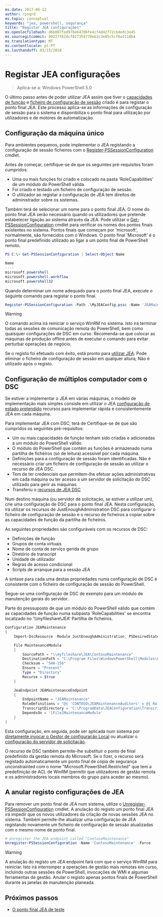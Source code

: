 ```yaml
---
ms.date: 2017-06-12
author: rpsqrd
ms.topic: conceptual
keywords: "jea, powershell, segurança"
title: "Registar JEA configurações"
ms.openlocfilehash: d6b007fed97be6470bfe4cf4d42f72cb4edc3a45
ms.sourcegitcommit: 99227f62dcf827354770eb2c3e95c5cf6a3118b4
ms.translationtype: MT
ms.contentlocale: pt-PT
ms.lasthandoff: 03/15/2018
---
```

# <a name="registering-jea-configurations"></a>Registar JEA configurações

> Aplica-se a: Windows PowerShell 5.0

O último passo antes de poder utilizar JEA assim que tiver o [capacidades de função](role-capabilities.md) e [ficheiro de configuração de sessão](session-configurations.md) criado é para registar o ponto final JEA.
Este processo aplica-se as informações de configuração de sessão para o sistema e disponibiliza o ponto final para utilização por utilizadores e de motores de automatização.

## <a name="single-machine-configuration"></a>Configuração da máquina único

Para ambientes pequenos, pode implementar o JEA registando a configuração de sessão ficheiros com o [Register-PSSessionConfiguration](https://msdn.microsoft.com/powershell/reference/5.1/microsoft.powershell.core/register-pssessionconfiguration) cmdlet.

Antes de começar, certifique-se de que os seguintes pré-requisitos foram cumpridos:
- Uma ou mais funções foi criado e colocado na pasta 'RoleCapabilities' de um módulo do PowerShell válida.
- Foi criado e testado um ficheiro de configuração de sessão.
- O utilizador ao registar a configuração de JEA tem direitos de administrador sobre os sistemas.

Também terá de selecionar um nome para o ponto final JEA.
O nome do ponto final JEA serão necessário quando os utilizadores que pretende estabelecer ligação ao sistema através da JEA.
Pode utilizar o [Get-PSSessionConfiguration](https://msdn.microsoft.com/powershell/reference/5.1/microsoft.powershell.core/get-pssessionconfiguration) cmdlet para verificar os nomes dos pontos finais existentes no sistema.
Pontos finais que começam por 'microsoft', normalmente, são fornecidos com o Windows.
O ponto final 'Microsoft' é o ponto final predefinido utilizado ao ligar a um ponto final de PowerShell remoto.

```powershell
PS C:\> Get-PSSessionConfiguration | Select-Object Name

Name
----
microsoft.powershell
microsoft.powershell.workflow
microsoft.powershell32
```

Quando determinar um nome adequado para o ponto final JEA, execute o seguinte comando para registar o ponto final.

```powershell
Register-PSSessionConfiguration -Path .\MyJEAConfig.pssc -Name 'JEAMaintenance' -Force
```

> [!WARNING]
> O comando acima irá reiniciar o serviço WinRM no sistema.
> Isto irá terminar todas as sessões de comunicação remota do PowerShell, bem como quaisquer configurações de DSC em curso.
> Recomenda-se que colocar as máquinas de produção offline antes de executar o comando para evitar perturbar operações de negócio.

Se o registo foi efetuado com êxito, está pronto para [utilizar JEA](using-jea.md).
Pode eliminar o ficheiro de configuração de sessão em qualquer altura; Não é utilizado após o registo.

## <a name="multi-machine-configuration-with-dsc"></a>Configuração de múltiplos computador com o DSC

Se estiver a implementar o JEA em várias máquinas, o modelo de implementação mais simples consiste em utilizar o JEA [configuração de estado pretendido](https://msdn.microsoft.com/en-us/powershell/dsc/overview) recursos para implementar rápida e consistentemente JEA em cada máquina.

Para implementar JEA com DSC, terá de Certifique-se de que são cumpridos os seguintes pré-requisitos:
- Um ou mais capacidades de função tenham sido criadas e adicionadas a um módulo do PowerShell válido.
- O módulo do PowerShell que contém as funções é armazenado numa partilha de ficheiros (só de leitura) acessível por cada máquina.
- Definições para a configuração de sessão foram identificadas. Não é necessário criar um ficheiro de configuração de sessão ao utilizar o recurso de JEA DSC.
- Tem de ter credenciais que permitem-lhe efetuar ações administrativas em cada máquina ou ter acesso a um servidor de solicitação do DSC utilizado para gerir as máquinas.
- Transferiu o [recursos de JEA DSC](https://github.com/PowerShell/JEA/tree/master/DSC%20Resource)

Num destino máquina (ou servidor de solicitação, se estiver a utilizar um), crie uma configuração de DSC para o ponto final JEA.
Nesta configuração, irá utilizar os recursos de JustEnoughAdministration DSC para configurar o ficheiro de configuração de sessão e o recurso de ficheiros a copiar sobre as capacidades de função da partilha de ficheiros.

As seguintes propriedades são configuráveis com os recursos de DSC:
- Definições de função
- Grupos de conta virtuais
- Nome de conta de serviço gerida de grupo
- Diretório de transcript
- Unidade de utilizador
- Regras de acesso condicional
- Scripts de arranque para a sessão JEA

A sintaxe para cada uma destas propriedades numa configuração de DSC é consistente com o ficheiro de configuração de sessão do PowerShell.

Segue-se uma configuração de DSC de exemplo para um módulo de manutenção gerais do servidor.

Parte do pressuposto de que um módulo do PowerShell válido que contém as capacidades de função numa subpasta 'RoleCapabilities' se encontra localizado no '\\\\myfileshare\\JEA' Partilha de ficheiros.


```powershell
Configuration JEAMaintenance
{
    Import-DscResource -Module JustEnoughAdministration, PSDesiredStateConfiguration

    File MaintenanceModule
    {
        SourcePath = "\\myfileshare\JEA\ContosoMaintenance"
        DestinationPath = "C:\Program Files\WindowsPowerShell\Modules\ContosoMaintenance"
        Checksum = "SHA-256"
        Ensure = "Present"
        Type = "Directory"
        Recurse = $true
    }

    JeaEndpoint JEAMaintenanceEndpoint
    {
        EndpointName = "JEAMaintenance"
        RoleDefinitions = "@{ 'CONTOSO\JEAMaintenanceAuditors' = @{ RoleCapabilities = 'GeneralServerMaintenance-Audit' }; 'CONTOSO\JEAMaintenanceAdmins' = @{ RoleCapabilities = 'GeneralServerMaintenance-Audit', 'GeneralServerMaintenance-Admin' } }"
        TranscriptDirectory = 'C:\ProgramData\JEAConfiguration\Transcripts'
        DependsOn = '[File]MaintenanceModule'
    }
}
```

Esta configuração, em seguida, pode ser aplicada num sistema por [diretamente invocar o Gestor de configuração Local](https://msdn.microsoft.com/en-us/powershell/dsc/metaconfig) ou atualizar o [configuração do servidor de solicitação](https://msdn.microsoft.com/en-us/powershell/dsc/pullserver).

O recurso de DSC também permite-lhe substituir o ponto de final predefinido da gestão remota do Microsoft.
Se o fizer, o recurso será registado automaticamente um ponto final de cópia de segurança unconstrainted com o nome "Microsoft.PowerShell.Restricted" que tem a predefinição de ACL de WinRM (permitir que utilizadores de gestão remota e os administradores locais membros do grupo para aceder ao mesmo).

## <a name="unregistering-jea-configurations"></a>A anular registo configurações de JEA

Para remover um ponto final de JEA num sistema, utilize o [Unregister-PSSessionConfiguration](https://msdn.microsoft.com/powershell/reference/5.1/microsoft.powershell.core/Unregister-PSSessionConfiguration) cmdlet.
A anulação do registo um ponto final JEA irá impedir que os novos utilizadores da criação de novas sessões JEA no sistema.
Também permite-lhe atualizar uma configuração de JEA registando novamente um ficheiro de configuração de sessão atualizadas com o mesmo nome de ponto final.

```powershell
# Unregister the JEA endpoint called "ContosoMaintenance"
Unregister-PSSessionConfiguration -Name 'ContosoMaintenance' -Force
```

> [!WARNING]
> A anulação do registo um JEA endpoint fará com que o serviço WinRM para reiniciar.
> Isto irá interromper a operações de gestão mais remotas em curso, incluindo outras sessões de PowerShell, invocações de WMI e algumas ferramentas de gestão.
> Anular o registo apenas pontos finais de PowerShell durante as janelas de manutenção planeada.

## <a name="next-steps"></a>Próximos passos

- [O ponto final JEA de teste](using-jea.md)

